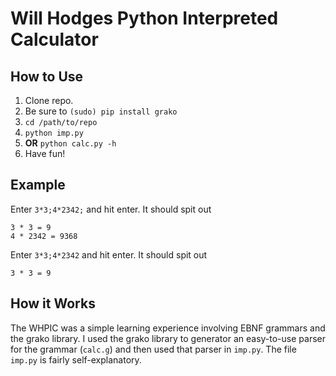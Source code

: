 Will Hodges Python Interpreted Calculator
==============

How to Use
--------------

1. Clone repo.
2. Be sure to `(sudo) pip install grako`
3. `cd /path/to/repo`
4. `python imp.py`
5. **OR** `python calc.py -h`
6. Have fun!

Example
-------------
Enter `3*3;4*2342;` and hit enter. It should spit out

    3 * 3 = 9
    4 * 2342 = 9368
    
Enter `3*3;4*2342` and hit enter. It should spit out

    3 * 3 = 9


How it Works
--------------

The WHPIC was a simple learning experience involving EBNF grammars and the grako library. 
I used the grako library to generator an easy-to-use parser for the grammar (`calc.g`) and then used that parser in `imp.py`.
The file `imp.py` is fairly self-explanatory.
